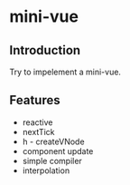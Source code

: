 # mini-vue

## Introduction

Try to impelement a mini-vue.

## Features

- reactive
- nextTick
- h - createVNode
- component update
- simple compiler
- interpolation